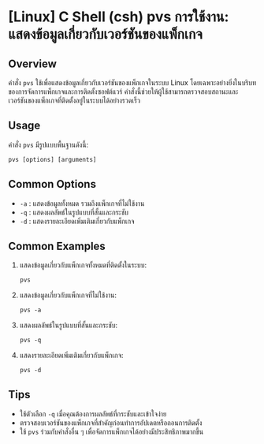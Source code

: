 # [Linux] C Shell (csh) pvs การใช้งาน: แสดงข้อมูลเกี่ยวกับเวอร์ชันของแพ็กเกจ

## Overview
คำสั่ง `pvs` ใช้เพื่อแสดงข้อมูลเกี่ยวกับเวอร์ชันของแพ็กเกจในระบบ Linux โดยเฉพาะอย่างยิ่งในบริบทของการจัดการแพ็กเกจและการติดตั้งซอฟต์แวร์ คำสั่งนี้ช่วยให้ผู้ใช้สามารถตรวจสอบสถานะและเวอร์ชันของแพ็กเกจที่ติดตั้งอยู่ในระบบได้อย่างรวดเร็ว

## Usage
คำสั่ง `pvs` มีรูปแบบพื้นฐานดังนี้:
```csh
pvs [options] [arguments]
```

## Common Options
- `-a` : แสดงข้อมูลทั้งหมด รวมถึงแพ็กเกจที่ไม่ใช้งาน
- `-q` : แสดงผลลัพธ์ในรูปแบบที่สั้นและกระชับ
- `-d` : แสดงรายละเอียดเพิ่มเติมเกี่ยวกับแพ็กเกจ

## Common Examples
1. แสดงข้อมูลเกี่ยวกับแพ็กเกจทั้งหมดที่ติดตั้งในระบบ:
   ```csh
   pvs
   ```

2. แสดงข้อมูลเกี่ยวกับแพ็กเกจที่ไม่ใช้งาน:
   ```csh
   pvs -a
   ```

3. แสดงผลลัพธ์ในรูปแบบที่สั้นและกระชับ:
   ```csh
   pvs -q
   ```

4. แสดงรายละเอียดเพิ่มเติมเกี่ยวกับแพ็กเกจ:
   ```csh
   pvs -d
   ```

## Tips
- ใช้ตัวเลือก `-q` เมื่อคุณต้องการผลลัพธ์ที่กระชับและเข้าใจง่าย
- ตรวจสอบเวอร์ชันของแพ็กเกจที่สำคัญก่อนทำการอัปเดตหรือถอนการติดตั้ง
- ใช้ `pvs` ร่วมกับคำสั่งอื่น ๆ เพื่อจัดการแพ็กเกจได้อย่างมีประสิทธิภาพมากขึ้น